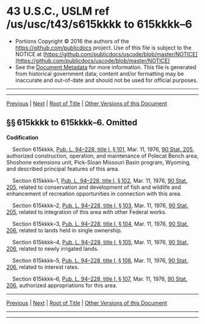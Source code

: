 ---
---

# 43 U.S.C., USLM ref /us/usc/t43/s615kkkk to 615kkkk–6

* Portions Copyright © 2016 the authors of the https://github.com/publicdocs project.
  Use of this file is subject to the NOTICE at [https://github.com/publicdocs/uscode/blob/master/NOTICE](https://github.com/publicdocs/uscode/blob/master/NOTICE)
* See the [Document Metadata](././../../../../..//README.md) for more information.
  This file is generated from historical government data; content and/or formatting may be inaccurate and out-of-date and should not be used for official purposes.

----------
----------

[Previous](./../../../../..//us/usc/t43/ch12/schXXXVI/m__us_usc_t43_ch12_schXXXVI.md) | [Next](./../../../../..//us/usc/t43/ch12/schXXXVII/m__us_usc_t43_ch12_schXXXVII.md) | [Root of Title](./../../../../../) | [Other Versions of this Document](https://publicdocs.github.io/go/links?ns=uslm&ref=%2Fus%2Fusc%2Ft43%2Fs615kkkk+to+615kkkk%E2%80%936)

## §§ 615kkkk to 615kkkk–6. Omitted

 __Codification__ 

    Section 615kkkk, [Pub. L. 94–228, title I, § 101][/us/pl/94/228/s101], Mar. 11, 1976, [90 Stat. 205][/us/stat/90/205], authorized construction, operation, and maintenance of Polecat Bench area, Shoshone extensions unit, Pick-Sloan Missouri Basin program, Wyoming, and described principal features of this area.

    Section 615kkkk–1, [Pub. L. 94–228, title I, § 102][/us/pl/94/228/s102], Mar. 11, 1976, [90 Stat. 205][/us/stat/90/205], related to conservation and development of fish and wildlife and enhancement of recreation opportunities in connection with this area.

    Section 615kkkk–2, [Pub. L. 94–228, title I, § 103][/us/pl/94/228/s103], Mar. 11, 1976, [90 Stat. 205][/us/stat/90/205], related to integration of this area with other Federal works.

    Section 615kkkk–3, [Pub. L. 94–228, title I, § 104][/us/pl/94/228/s104], Mar. 11, 1976, [90 Stat. 206][/us/stat/90/206], related to lands held in single ownership.

    Section 615kkkk–4, [Pub. L. 94–228, title I, § 105][/us/pl/94/228/s105], Mar. 11, 1976, [90 Stat. 206][/us/stat/90/206], related to newly irrigated lands.

    Section 615kkkk–5, [Pub. L. 94–228, title I, § 106][/us/pl/94/228/s106], Mar. 11, 1976, [90 Stat. 206][/us/stat/90/206], related to interest rates.

    Section 615kkkk–6, [Pub. L. 94–228, title I, § 107][/us/pl/94/228/s107], Mar. 11, 1976, [90 Stat. 206][/us/stat/90/206], authorized appropriations for this area.

----------

[Previous](./../../../../..//us/usc/t43/ch12/schXXXVI/m__us_usc_t43_ch12_schXXXVI.md) | [Next](./../../../../..//us/usc/t43/ch12/schXXXVII/m__us_usc_t43_ch12_schXXXVII.md) | [Root of Title](./../../../../../) | [Other Versions of this Document](https://publicdocs.github.io/go/links?ns=uslm&ref=%2Fus%2Fusc%2Ft43%2Fs615kkkk+to+615kkkk%E2%80%936)

----------
----------

[/us/pl/94/228/s101]: https://publicdocs.github.io/go/links?ns=uslm&ref=%2Fus%2Fpl%2F94%2F228%2Fs101
[/us/stat/90/205]: https://publicdocs.github.io/go/links?ns=uslm&ref=%2Fus%2Fstat%2F90%2F205
[/us/pl/94/228/s102]: https://publicdocs.github.io/go/links?ns=uslm&ref=%2Fus%2Fpl%2F94%2F228%2Fs102
[/us/stat/90/205]: https://publicdocs.github.io/go/links?ns=uslm&ref=%2Fus%2Fstat%2F90%2F205
[/us/pl/94/228/s103]: https://publicdocs.github.io/go/links?ns=uslm&ref=%2Fus%2Fpl%2F94%2F228%2Fs103
[/us/stat/90/205]: https://publicdocs.github.io/go/links?ns=uslm&ref=%2Fus%2Fstat%2F90%2F205
[/us/pl/94/228/s104]: https://publicdocs.github.io/go/links?ns=uslm&ref=%2Fus%2Fpl%2F94%2F228%2Fs104
[/us/stat/90/206]: https://publicdocs.github.io/go/links?ns=uslm&ref=%2Fus%2Fstat%2F90%2F206
[/us/pl/94/228/s105]: https://publicdocs.github.io/go/links?ns=uslm&ref=%2Fus%2Fpl%2F94%2F228%2Fs105
[/us/stat/90/206]: https://publicdocs.github.io/go/links?ns=uslm&ref=%2Fus%2Fstat%2F90%2F206
[/us/pl/94/228/s106]: https://publicdocs.github.io/go/links?ns=uslm&ref=%2Fus%2Fpl%2F94%2F228%2Fs106
[/us/stat/90/206]: https://publicdocs.github.io/go/links?ns=uslm&ref=%2Fus%2Fstat%2F90%2F206
[/us/pl/94/228/s107]: https://publicdocs.github.io/go/links?ns=uslm&ref=%2Fus%2Fpl%2F94%2F228%2Fs107
[/us/stat/90/206]: https://publicdocs.github.io/go/links?ns=uslm&ref=%2Fus%2Fstat%2F90%2F206


